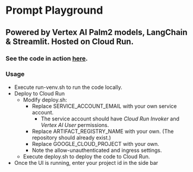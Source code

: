 # Prompt Playground
 
## Powered by Vertex AI Palm2 models, LangChain & Streamlit. Hosted on Cloud Run.

### See the code in action [here](https://thepromptplayground.xyz/).

### Usage
* Execute run-venv.sh to run the code locally.
* Deploy to Cloud Run
    * Modify deploy.sh:
        * Replace SERVICE_ACCOUNT_EMAIL with your own service account. 
            * The service account should have _Cloud Run Invoker_ and _Vertex AI User_ permissions.
        * Replace ARTIFACT_REGISTRY_NAME with your own. (The repository should already exist.)
        * Replace GOOGLE_CLOUD_PROJECT with your own.
        * Note the allow-unauthenticated and ingress settings.
    * Execute deploy.sh to deploy the code to Cloud Run.
* Once the UI is running, enter your project id in the side bar